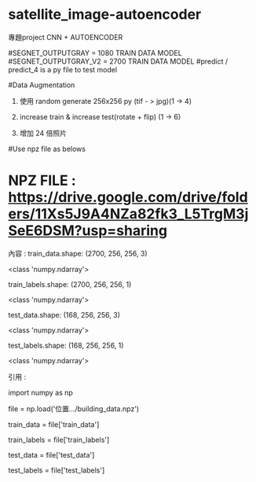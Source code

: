 # satellite_image-autoencoder
專題project  CNN + AUTOENCODER

#SEGNET_OUTPUTGRAY = 1080 TRAIN DATA MODEL
#SEGNET_OUTPUTGRAY_V2 = 2700 TRAIN DATA MODEL
#predict / predict_4 is a py file to test model

#Data Augmentation 
1. 使用 random generate 256x256 py (tif - > jpg)(1 -> 4)

2. increase train & increase test(rotate + flip) (1 -> 6)

3. 增加 24 倍照片

#Use npz file as belows
# NPZ FILE : https://drive.google.com/drive/folders/11Xs5J9A4NZa82fk3_L5TrgM3jSeE6DSM?usp=sharing
內容 : 
train_data.shape: (2700, 256, 256, 3)

<class 'numpy.ndarray'>

train_labels.shape: (2700, 256, 256, 1)

<class 'numpy.ndarray'>

test_data.shape: (168, 256, 256, 3)

<class 'numpy.ndarray'>

test_labels.shape: (168, 256, 256, 1)

<class 'numpy.ndarray'>

引用 :

import numpy as np

file = np.load('位置.../building_data.npz')

train_data = file['train_data']

train_labels = file['train_labels']

test_data = file['test_data']

test_labels = file['test_labels']

